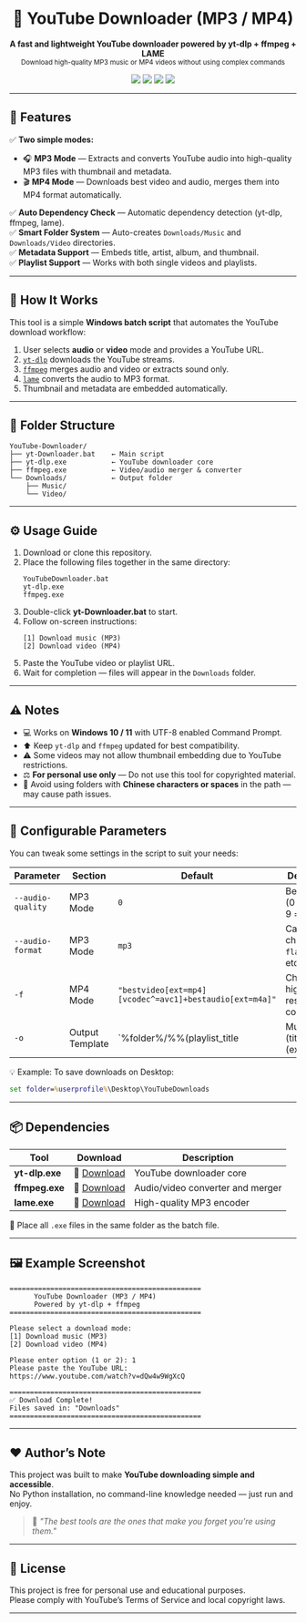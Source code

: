 <h1 align="center">🎵 YouTube Downloader (MP3 / MP4)</h1>

<p align="center">
  <b>A fast and lightweight YouTube downloader powered by yt-dlp + ffmpeg + LAME</b><br>
  <sub>Download high-quality MP3 music or MP4 videos without using complex commands</sub>
</p>

<p align="center">
  <a href="https://github.com/yt-dlp/yt-dlp"><img src="https://img.shields.io/badge/yt--dlp-v2025.01+-blue?logo=youtube"></a>
  <a href="https://ffmpeg.org/"><img src="https://img.shields.io/badge/ffmpeg-latest-green?logo=ffmpeg"></a>
  <a href="https://lame.sourceforge.io/"><img src="https://img.shields.io/badge/LAME-MP3%20Encoder-orange"></a>
  <a href="#"><img src="https://img.shields.io/badge/Platform-Windows-0078D6?logo=windows&logoColor=white"></a>
</p>

---

## 🚀 Features

✅ **Two simple modes:**
- 🎧 **MP3 Mode** — Extracts and converts YouTube audio into high-quality MP3 files with thumbnail and metadata.  
- 🎬 **MP4 Mode** — Downloads best video and audio, merges them into MP4 format automatically.  

✅ **Auto Dependency Check** — Automatic dependency detection (yt-dlp, ffmpeg, lame).  
✅ **Smart Folder System** — Auto-creates `Downloads/Music` and `Downloads/Video` directories.  
✅ **Metadata Support** — Embeds title, artist, album, and thumbnail.  
✅ **Playlist Support** — Works with both single videos and playlists.  

---

## 🧠 How It Works

This tool is a simple **Windows batch script** that automates the YouTube download workflow:

1. User selects **audio** or **video** mode and provides a YouTube URL.  
2. [`yt-dlp`](https://github.com/yt-dlp/yt-dlp) downloads the YouTube streams.  
3. [`ffmpeg`](https://ffmpeg.org) merges audio and video or extracts sound only.  
4. [`lame`](https://lame.sourceforge.io/) converts the audio to MP3 format.  
5. Thumbnail and metadata are embedded automatically.  

---

## 📁 Folder Structure

```plaintext
YouTube-Downloader/
├── yt-Downloader.bat    ← Main script
├── yt-dlp.exe           ← YouTube downloader core
├── ffmpeg.exe           ← Video/audio merger & converter
└── Downloads/           ← Output folder
    ├── Music/
    └── Video/
```

---

## ⚙️ Usage Guide

1. Download or clone this repository.  
2. Place the following files together in the same directory:
   ```plaintext
   YouTubeDownloader.bat
   yt-dlp.exe
   ffmpeg.exe
   ```
3. Double-click **yt-Downloader.bat** to start.  
4. Follow on-screen instructions:
   ```plaintext
   [1] Download music (MP3)
   [2] Download video (MP4)
   ```
5. Paste the YouTube video or playlist URL.   
6. Wait for completion — files will appear in the `Downloads` folder.

---

## ⚠️ Notes

- 💻 Works on **Windows 10 / 11** with UTF-8 enabled Command Prompt.  
- ⬆️ Keep `yt-dlp` and `ffmpeg` updated for best compatibility.  
- ⚠️ Some videos may not allow thumbnail embedding due to YouTube restrictions. 
- ⚖️ **For personal use only** — Do not use this tool for copyrighted material.  
- 🚫 Avoid using folders with **Chinese characters or spaces** in the path — may cause path issues.

---

## 🔧 Configurable Parameters

You can tweak some settings in the script to suit your needs:

| Parameter | Section | Default | Description |
|------------|----------|----------|-------------|
| `--audio-quality` | MP3 Mode | `0` | Best quality (0 = highest, 9 = lowest) |
| `--audio-format` | MP3 Mode | `mp3` | Can be changed to `flac`, `wav`, etc. |
| `-f` | MP4 Mode | `"bestvideo[ext=mp4][vcodec^=avc1]+bestaudio[ext=m4a]"` | Choose higher resolution or codec |
| `-o` | Output Template | `%folder%/%%(playlist_title|Music)s/%%(title)s.%%(ext)s` | Customize file naming |

💡 Example: To save downloads on Desktop:
```bat
set folder=%userprofile%\Desktop\YouTubeDownloads
```

---

## 📦 Dependencies

| Tool | Download | Description |
|------|-----------|-------------|
| **yt-dlp.exe** | 🔗 [Download](https://github.com/yt-dlp/yt-dlp/releases/latest) | YouTube downloader core |
| **ffmpeg.exe** | 🔗 [Download](https://www.gyan.dev/ffmpeg/builds/) | Audio/video converter and merger |
| **lame.exe** | 🔗 [Download](https://lame.sourceforge.io/download.php) | High-quality MP3 encoder |

📁 Place all `.exe` files in the same folder as the batch file.

---

## 🖼️ Example Screenshot

```plaintext
===============================================
      YouTube Downloader (MP3 / MP4)
      Powered by yt-dlp + ffmpeg
===============================================

Please select a download mode:
[1] Download music (MP3)
[2] Download video (MP4)

Please enter option (1 or 2): 1
Please paste the YouTube URL:
https://www.youtube.com/watch?v=dQw4w9WgXcQ

===============================================
✅ Download Complete!
Files saved in: "Downloads"
===============================================
```

---

## ❤️ Author’s Note

This project was built to make **YouTube downloading simple and accessible**.  
No Python installation, no command-line knowledge needed — just run and enjoy.

> 🧩 *"The best tools are the ones that make you forget you're using them."*

---

## 📜 License

This project is free for personal use and educational purposes.  
Please comply with YouTube’s Terms of Service and local copyright laws.

---

